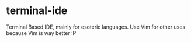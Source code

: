 # terminal-ide
Terminal Based IDE, mainly for esoteric languages. Use Vim for other uses because Vim is way better :P
